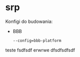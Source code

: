 # srp

Konfigi do budowania:
- BBB
    ```
    --config=bbb-platform
    ```
teste
fsdfsdf
erwrwe
dfsdfsdfsdf
